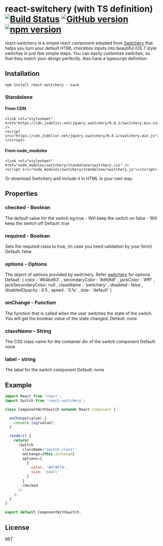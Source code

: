 # react-switchery (with TS definition) [![Build Status](https://travis-ci.org/mohithg/react-switchery.svg?branch=master)](https://travis-ci.org/mohithg/react-switchery.svg?branch=master)  [![GitHub version](https://badge.fury.io/gh/mohithg%2Freact-switchery.svg)](https://badge.fury.io/gh/mohithg%2Freact-switchery)   [![npm version](https://badge.fury.io/js/react-switchery.svg)](https://badge.fury.io/js/react-switchery)

react-switchery is a simple react component adopted from [Switchery](http://abpetkov.github.io/switchery/) that helps you turn your default HTML checkbox inputs into beautiful iOS 7 style switches in just few simple steps. You can easily customize switches, so that they match your design perfectly.
Also have a typescript definition.

## Installation

```
npm install react-switchery --save
```

### Standalone

#### From CDN
```
<link rel="stylesheet" href="https://cdn.jsdelivr.net/jquery.switchery/0.8.1/switchery.min.css" />
<script src="https://cdn.jsdelivr.net/jquery.switchery/0.8.1/switchery.min.js"></script>
```
#### From node_modules
```
<link rel="stylesheet" href="node_modules/switchery/standalone/switchery.css" />
<script src="node_modules/switchery/standalone/switchery.js"></script>
```
Or download Switchery and include it in HTML in your own way.

## Properties

### checked - Boolean
The default value for the switch
eg:true - Will keep the switch on
false - Will keep the switch off
Default: true

### required - Boolean
Sets the required class to true, (in case you need validation by your form)
Default: false

### options - Options
The object of options provided by switchery. Refer [switchery](http://abpetkov.github.io/switchery/) for options
Default: {
    color             : '#64bd63'
  , secondaryColor    : '#dfdfdf'
  , jackColor         : '#fff'
  , jackSecondaryColor: null
  , className         : 'switchery'
  , disabled          : false
  , disabledOpacity   : 0.5
  , speed             : '0.1s'
  , size              : 'default'
}

### onChange - Function
The function that is called when the user switches the state of the switch. You will get the boolean value of the state changed.
Default: none

### className - String
The CSS class name for the container div of the switch component
Default: none

### label - string
The label for the switch component
Default: none

## Example

```javascript
import React from 'react';
import Switch from 'react-switchery';

class ComponentWithSwitch extends React.Component {

  onChange(value) {
    console.log(value);
  }

  render() {
    return(
      <Switch
        className="switch-class"
        onChange={this.onChange}
        options={
          {
            color: '#474F79',
            size: 'small'
          }
        }
        checked
      />
    );
  }
}

export default ComponentWithSwitch;

```

## License
MIT
